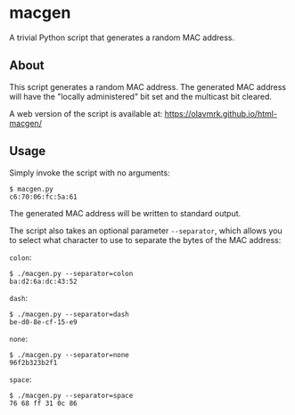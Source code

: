 macgen
======

A trivial Python script that generates a random MAC address.

About
-----

This script generates a random MAC address.
The generated MAC address will have the "locally administered" bit set and the multicast bit cleared.

A web version of the script is available at: https://olavmrk.github.io/html-macgen/

Usage
-----

Simply invoke the script with no arguments:

```
$ macgen.py
c6:70:06:fc:5a:61
```

The generated MAC address will be written to standard output.

The script also takes an optional parameter `--separator`, which allows you to select what character to use to separate the bytes of the MAC address:

`colon`:

```
$ ./macgen.py --separator=colon
ba:d2:6a:dc:43:52
```

`dash`:

```
$ ./macgen.py --separator=dash
be-d0-8e-cf-15-e9
````

`none`:

```
$ ./macgen.py --separator=none
96f2b323b2f1
```

`space`:

```
$ ./macgen.py --separator=space
76 68 ff 31 0c 86
```
